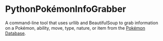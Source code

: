 # PythonPokémonInfoGrabber
A command-line tool that uses urllib and BeautifulSoup to grab information on 
a Pokémon, ability, move, type, nature, or item from the [Pokémon Database](https://pokemondb.net/).



